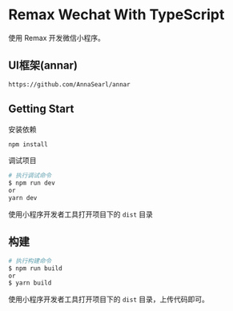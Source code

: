 # Remax Wechat With TypeScript

使用 Remax 开发微信小程序。
## UI框架(annar)
```
https://github.com/AnnaSearl/annar
```
## Getting Start

安装依赖

```bash
npm install
```

调试项目

```bash
# 执行调试命令
$ npm run dev
or
yarn dev
```

使用小程序开发者工具打开项目下的 `dist` 目录

## 构建

```bash
# 执行构建命令
$ npm run build
or
$ yarn build
```

使用小程序开发者工具打开项目下的 `dist` 目录，上传代码即可。
